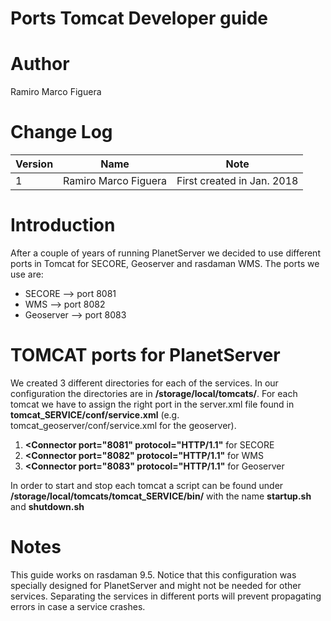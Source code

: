 # Ports Tomcat Developer guide

# Author
Ramiro Marco Figuera

# Change Log

|Version|Name|Note|
|---|---|---|
|1|Ramiro Marco Figuera|First created in Jan. 2018|

# Introduction

After a couple of years of running PlanetServer we decided to use different ports in Tomcat for SECORE, Geoserver and rasdaman WMS. The ports we use are:

* SECORE --> port 8081
* WMS --> port 8082
* Geoserver --> port 8083


# TOMCAT ports for PlanetServer

We created 3 different directories for each of the services. In our configuration the directories are in **/storage/local/tomcats/**. For each tomcat we have to assign the right port in the server.xml file found in **tomcat_SERVICE/conf/service.xml** (e.g. tomcat_geoserver/conf/service.xml for the geoserver).

1. **<Connector port="8081" protocol="HTTP/1.1"** for SECORE
2. **<Connector port="8082" protocol="HTTP/1.1"** for WMS
3. **<Connector port="8083" protocol="HTTP/1.1"** for Geoserver

In order to start and stop each tomcat a script can be found under **/storage/local/tomcats/tomcat_SERVICE/bin/** with the name **startup.sh** and **shutdown.sh**

# Notes

This guide works on rasdaman 9.5. Notice that this configuration was specially designed for PlanetServer and might not be needed for other services. Separating the services in different ports will prevent propagating errors in case a service crashes.
